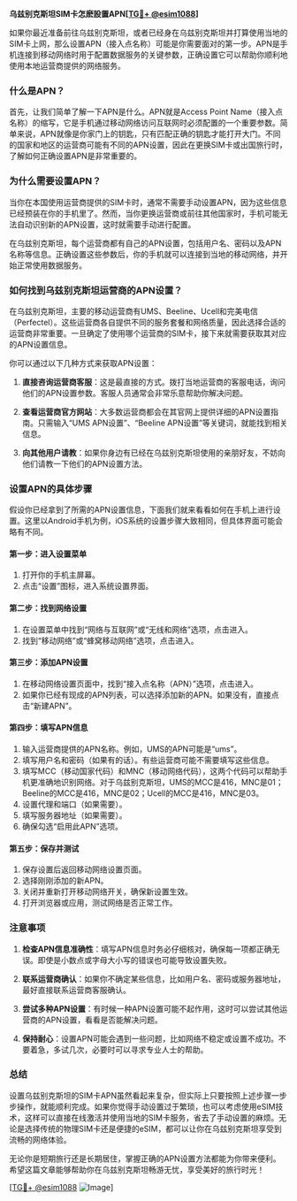 **乌兹别克斯坦SIM卡怎麽設置APN[[TG💪+ @esim1088](https://t.me/s/esim1088)]**

如果你最近准备前往乌兹别克斯坦，或者已经身在乌兹别克斯坦并打算使用当地的SIM卡上网，那么设置APN（接入点名称）可能是你需要面对的第一步。APN是手机连接到移动网络时用于配置数据服务的关键参数，正确设置它可以帮助你顺利地使用本地运营商提供的网络服务。

### 什么是APN？

首先，让我们简单了解一下APN是什么。APN就是Access Point Name（接入点名称）的缩写，它是手机通过移动网络访问互联网时必须配置的一个重要参数。简单来说，APN就像是你家门上的钥匙，只有匹配正确的钥匙才能打开大门。不同的国家和地区的运营商可能有不同的APN设置，因此在更换SIM卡或出国旅行时，了解如何正确设置APN是非常重要的。

### 为什么需要设置APN？

当你在本国使用运营商提供的SIM卡时，通常不需要手动设置APN，因为这些信息已经预装在你的手机里了。然而，当你更换运营商或前往其他国家时，手机可能无法自动识别新的APN设置，这时就需要手动进行配置。

在乌兹别克斯坦，每个运营商都有自己的APN设置，包括用户名、密码以及APN名称等信息。正确设置这些参数后，你的手机就可以连接到当地的移动网络，并开始正常使用数据服务。

### 如何找到乌兹别克斯坦运营商的APN设置？

在乌兹别克斯坦，主要的移动运营商有UMS、Beeline、Ucell和完美电信（Perfectel）。这些运营商各自提供不同的服务套餐和网络质量，因此选择合适的运营商非常重要。一旦确定了使用哪个运营商的SIM卡，接下来就需要获取其对应的APN设置信息。

你可以通过以下几种方式来获取APN设置：

1. **直接咨询运营商客服**：这是最直接的方式。拨打当地运营商的客服电话，询问他们的APN设置参数。客服人员通常会非常乐意帮助你解决问题。
   
2. **查看运营商官方网站**：大多数运营商都会在其官网上提供详细的APN设置指南。只需输入“UMS APN设置”、“Beeline APN设置”等关键词，就能找到相关信息。

3. **向其他用户请教**：如果你身边有已经在乌兹别克斯坦使用的亲朋好友，不妨向他们请教一下他们的APN设置方法。

### 设置APN的具体步骤

假设你已经拿到了所需的APN设置信息，下面我们就来看看如何在手机上进行设置。这里以Android手机为例，iOS系统的设置步骤大致相同，但具体界面可能会略有不同。

#### 第一步：进入设置菜单
1. 打开你的手机主屏幕。
2. 点击“设置”图标，进入系统设置界面。

#### 第二步：找到网络设置
1. 在设置菜单中找到“网络与互联网”或“无线和网络”选项，点击进入。
2. 找到“移动网络”或“蜂窝移动网络”选项，点击进入。

#### 第三步：添加APN设置
1. 在移动网络设置页面中，找到“接入点名称（APN）”选项，点击进入。
2. 如果你已经有现成的APN列表，可以选择添加新的APN。如果没有，直接点击“新建APN”。

#### 第四步：填写APN信息
1. 输入运营商提供的APN名称。例如，UMS的APN可能是“ums”。
2. 填写用户名和密码（如果有的话）。有些运营商可能不需要填写这些信息。
3. 填写MCC（移动国家代码）和MNC（移动网络代码），这两个代码可以帮助手机更准确地识别网络。对于乌兹别克斯坦，UMS的MCC是416，MNC是01；Beeline的MCC是416，MNC是02；Ucell的MCC是416，MNC是03。
4. 设置代理和端口（如果需要）。
5. 填写服务器地址（如果需要）。
6. 确保勾选“启用此APN”选项。

#### 第五步：保存并测试
1. 保存设置后返回移动网络设置页面。
2. 选择刚刚添加的新APN。
3. 关闭并重新打开移动网络开关，确保新设置生效。
4. 打开浏览器或应用，测试网络是否正常工作。

### 注意事项

1. **检查APN信息准确性**：填写APN信息时务必仔细核对，确保每一项都正确无误。即使是小数点或字母大小写的错误也可能导致设置失败。
   
2. **联系运营商确认**：如果你不确定某些信息，比如用户名、密码或服务器地址，最好直接联系运营商客服确认。

3. **尝试多种APN设置**：有时候一种APN设置可能不起作用，这时可以尝试其他运营商的APN设置，看看是否能解决问题。

4. **保持耐心**：设置APN可能会遇到一些问题，比如网络不稳定或设置不成功。不要着急，多试几次，必要时可以寻求专业人士的帮助。

### 总结

设置乌兹别克斯坦的SIM卡APN虽然看起来复杂，但实际上只要按照上述步骤一步步操作，就能顺利完成。如果你觉得手动设置过于繁琐，也可以考虑使用eSIM技术，这样可以直接在线激活并使用当地的SIM卡服务，省去了手动设置的麻烦。无论是选择传统的物理SIM卡还是便捷的eSIM，都可以让你在乌兹别克斯坦享受到流畅的网络体验。

无论你是短期旅行还是长期居住，掌握正确的APN设置方法都能为你带来便利。希望这篇文章能够帮助你在乌兹别克斯坦畅游无忧，享受美好的旅行时光！

[[TG💪+ @esim1088](https://t.me/s/esim1088) ![Image](https://i.postimg.cc/4NQfJmqS/Snipaste-2025-05-13-00-14-12.png)]